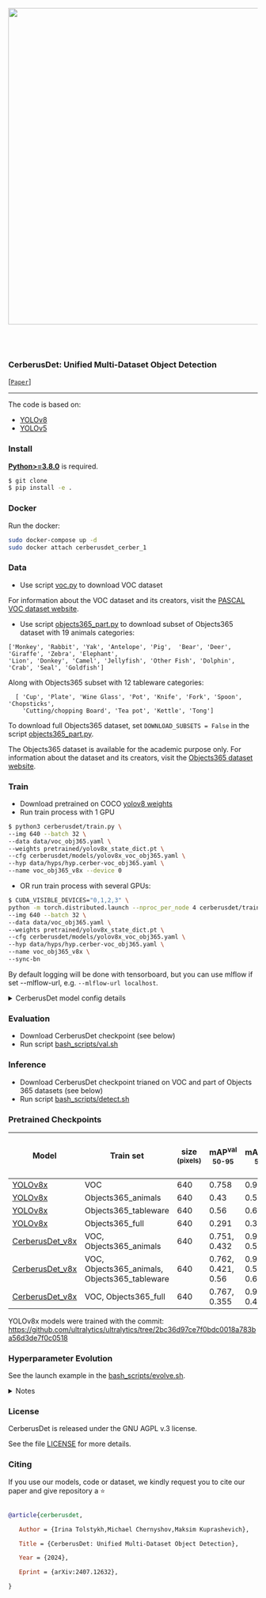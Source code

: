 <div align="center">
<p>
<a align="left"  target="_blank">
<img width="640" src="assets/logo.png"></a>
</p>
<br>

<br>
</div>

### CerberusDet: Unified Multi-Dataset Object Detection

[[`Paper`](http://arxiv.org/abs/2407.12632)]

---

The code is based on:

- [YOLOv8](https://github.com/ultralytics/ultralytics)
- [YOLOv5](https://github.com/ultralytics/yolov5)


### Install

[**Python>=3.8.0**](https://www.python.org/) is required.
```bash
$ git clone
$ pip install -e .
```

### Docker

Run the docker:

```bash
sudo docker-compose up -d
sudo docker attach cerberusdet_cerber_1
```
### Data

- Use script [voc.py](data/scripts/voc.py) to download VOC dataset

For information about the VOC dataset and its creators, visit the [PASCAL VOC dataset website](http://host.robots.ox.ac.uk/pascal/VOC/).
- Use script [objects365_part.py](data/scripts/objects365_part.py) to download subset of Objects365 dataset with 19 animals categories:
```
['Monkey', 'Rabbit', 'Yak', 'Antelope', 'Pig',  'Bear', 'Deer', 'Giraffe', 'Zebra', 'Elephant',
'Lion', 'Donkey', 'Camel', 'Jellyfish', 'Other Fish', 'Dolphin', 'Crab', 'Seal', 'Goldfish']
```
Along with Objects365 subset with 12 tableware categories:
```
  [ 'Cup', 'Plate', 'Wine Glass', 'Pot', 'Knife', 'Fork', 'Spoon', 'Chopsticks',
    'Cutting/chopping Board', 'Tea pot', 'Kettle', 'Tong']
```
To download full Objects365 dataset, set `DOWNLOAD_SUBSETS = False` in the script [objects365_part.py](data/scripts/objects365_part.py).

The Objects365 dataset is available for the academic purpose only. For information about the dataset and its creators, visit the [Objects365 dataset website](https://www.objects365.org/).

### Train

- Download pretrained on COCO [yolov8 weights](https://drive.google.com/file/d/1A3ukDEBNqfgreaMrju66XDIiLEfBkEZH/view?usp=sharing)
- Run train process with 1 GPU
```bash
$ python3 cerberusdet/train.py \
--img 640 --batch 32 \
--data data/voc_obj365.yaml \
--weights pretrained/yolov8x_state_dict.pt \
--cfg cerberusdet/models/yolov8x_voc_obj365.yaml \
--hyp data/hyps/hyp.cerber-voc_obj365.yaml \
--name voc_obj365_v8x --device 0
```
- OR run train process with several GPUs:
```bash
$ CUDA_VISIBLE_DEVICES="0,1,2,3" \
python -m torch.distributed.launch --nproc_per_node 4 cerberusdet/train.py \
--img 640 --batch 32 \
--data data/voc_obj365.yaml \
--weights pretrained/yolov8x_state_dict.pt \
--cfg cerberusdet/models/yolov8x_voc_obj365.yaml \
--hyp data/hyps/hyp.cerber-voc_obj365.yaml \
--name voc_obj365_v8x \
--sync-bn
```
By default logging will be done with tensorboard, but you can use mlflow if set --mlflow-url, e.g. `--mlflow-url localhost`.

<details>
<summary>CerberusDet model config details </summary>

Example of the model's config for 2 tasks: [yolov8x_voc_obj365.yaml](cerberusdet/models/yolov8x_voc_obj365.yaml)

- The model config is based on yolo configs, except that the `head` is divided into two sections (`neck` and `head`)
- The layers of the `neck` section can be shared between tasks or be unique
- The `head` section defines what the head will be for all tasks, but each task will always have its own unique parameters
- The `from` parameter of the first neck layer must be a positive ordinal number, specifying from which layer, starting from the beginning of the entire architecture, to take features.
- The `cerber` section is optional and defines the architecture configuration for determining the neck layers to be shared among tasks. If not specified, all layers will be shared among tasks, and only the heads will be unique.
- The CerberusDet configuration is constructed as follows:<br>
  `cerber: List[OneBranchConfig]`, where<br>
  &nbsp; `OneBranchConfig = List[cerber_layer_number, SharedTasksConfig]`, where<br>
  &nbsp; &nbsp; &nbsp; `cerber_layer_number` - the layer number (counting from the end of the backbone) after which branching should occur<br>
  &nbsp; &nbsp; &nbsp; `SharedTasksConfig = List[OneBranchGroupedTasks]`, where<br>
  &nbsp; &nbsp; &nbsp; &nbsp; &nbsp; &nbsp; `OneBranchGroupedTasks = [number_of_task1_head, number_of_task2_head, ...]` - the task head numbers (essentially task IDs) that should be in the same branch and share layers thereafter<br><br>
  The head numbers will correspond to tasks according to the sequence in which they are listed in the data configuration.<br><br>
  Example for YOLO v8x:<br>
  `[[2, [[15], [13, 14]]], [6, [[13], [14]]]]` - configuration for 3 tasks. Task id=15 will have all task-specific layers, starting from the 3rd. Tasks id=13, id=14 will share layers 3-6, then after the 6th, they will have their own separate branches with all layers.

</details>

### Evaluation

- Download CerberusDet checkpoint (see below)
- Run script [bash_scripts/val.sh](bash_scripts/val.sh)

### Inference

- Download CerberusDet checkpoint trianed on VOC and part of Objects 365 datasets (see below)
- Run script [bash_scripts/detect.sh](bash_scripts/detect.sh)

### Pretrained Checkpoints


| Model                                                                                                                                                                                  | Train set                                     | size<br><sup>(pixels) | mAP<sup>val<br>50-95 | mAP<sup>val<br>50  | Speed<br><sup>V100 b32, fp16<br>(ms) | params<br><sup>(M) | FLOPs<br><sup>@640 (B) |
|----------------------------------------------------------------------------------------------------------------------------------------------------------------------------------------|-----------------------------------------------|-----------------------|----------------------|--------------------|------------------------------------|--------------------|------------------------|
| [YOLOv8x](https://drive.google.com/file/d/11WZJxFd_7jww1TyXTogoVh7OzlrTDMQ0/view?usp=sharing)                                                                                          | VOC                                           | 640                   | 0.758                | 0.916              | 5.6                                | 68                 | 257.5                  |
| [YOLOv8x](https://drive.google.com/file/d/1wBJFfsgfMTuBaRaIEecJN2YgWju_IKju/view?usp=sharing)                                                                                          | Objects365_animals                            | 640                   | 0.43                 | 0.548              | 5.6                                | 68                 | 257.5                  |
| [YOLOv8x](https://drive.google.com/file/d/1VNIwogJGYLEDJXJ2R-k-aucSZOWjfSXW/view?usp=sharing)                                                                                          | Objects365_tableware                          | 640                   | 0.56                 | 0.68               | 5.6                                | 68                 | 257.5                  |
| [YOLOv8x](https://drive.google.com/file/d/1phP54z9dIOnCxG2XfB3c1Rf3RssiifSp/view?usp=sharing)                                                                                          | Objects365_full                               | 640                   | 0.291                | 0.381              | 5.6                                | 70                 | 267.0                  |
| [CerberusDet_v8x](https://drive.google.com/file/d/1vHqLGot6AMcWOO5GWN1YOUNbvzNai0Oj/view?usp=sharing) | VOC, Objects365_animals                       | 640                   | 0.751, 0.432         | 0.918, 0.556       | 7.2                                | 105                | 381.3                  |
| [CerberusDet_v8x](https://drive.google.com/file/d/1SwgZw0FgilAG2qaf66j-cgYRVg4fhyag/view?usp=sharing)                                                                                  | VOC, Objects365_animals, Objects365_tableware | 640                   | 0.762, 0.421, 0.56   | 0.927, 0.541, 0.68 | 10                                 | 142                | 505.1                  |
| [CerberusDet_v8x](https://drive.google.com/file/d/1vL_xw-EWHy_XojdxR5WPBtsBLSNbycl4/view?usp=sharing)                                                                                   | VOC, Objects365_full                          | 640                   | 0.767, 0.355         | 0.932, 0.464       | 7.2                                | 107                | 390.8                  |

YOLOv8x models were trained with the commit: https://github.com/ultralytics/ultralytics/tree/2bc36d97ce7f0bdc0018a783ba56d3de7f0c0518


### Hyperparameter Evolution

See the launch example in the  [bash_scripts/evolve.sh](bash_scripts/evolve.sh).

<details>
<summary>Notes</summary>

- To evolve hyperparameters specific to each task, specify initial parameters separately per task and append `--evolve_per_task`
- To evolve specific set of hyperparameters, specify their names separated by comma via the `--params_to_evolve` argument, e.g. `--params_to_evolve 'box,cls,dfl'`
- Use absolute paths to configs.
- Specify search algorith via `--evolver`. You can use the search algorithms of the [ray](https://docs.ray.io/en/latest/index.html) library (see available values here: [predefined_evolvers.py](cerberusdet/evolvers/predefined_evolvers.py)), or `'yolov5'`

</details>

### License
CerberusDet is released under the GNU AGPL v.3 license.

See the file [LICENSE](LICENSE.txt) for more details.

### Citing

If you use our models, code or dataset, we kindly request you to cite our paper and give repository a ⭐

```bibtex

@article{cerberusdet,

   Author = {Irina Tolstykh,Michael Chernyshov,Maksim Kuprashevich},

   Title = {CerberusDet: Unified Multi-Dataset Object Detection},

   Year = {2024},

   Eprint = {arXiv:2407.12632},

}

```
